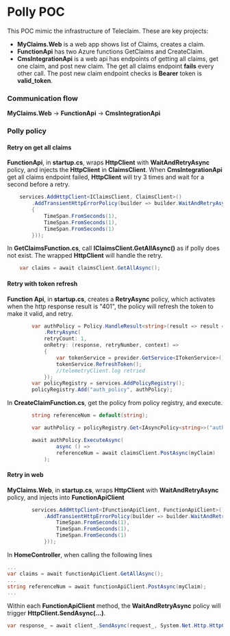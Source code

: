 # Polly POC
This POC mimic the infrastructure of Teleclaim. These are key projects:
- **MyClaims.Web** is a web app shows list of Claims, creates a claim.
- **FunctionApi** has two Azure functions GetClaims and CreateClaim.
- **CmsIntegrationApi** is a web api has endpoints of getting all claims, get one claim, and post new claim. The get all claims endpoint **fails** every other call. The post new claim endpoint checks is **Bearer** token is **valid_token**.

### Communication flow

**MyClaims.Web** -> **FunctionApi** -> **CmsIntegrationApi**

### Polly policy
#### Retry on get all claims
**FunctionApi**, in **startup.cs**, wraps **HttpClient** with **WaitAndRetryAsync** policy, and injects the **HttpClient** in **ClaimsClient**.
When **CmsIntegrationApi** get all claims endpoint failed, **HttpClient** will try 3 times and wait for a second before a retry.
```csharp
	services.AddHttpClient<IClaimsClient, ClaimsClient>()
		.AddTransientHttpErrorPolicy(builder => builder.WaitAndRetryAsync(new []
		{
			TimeSpan.FromSeconds(1),
			TimeSpan.FromSeconds(1),
			TimeSpan.FromSeconds(1)
		}));
```

In **GetClaimsFunction.cs**, call **IClaimsClient.GetAllAsync()** as if polly does not exist.
The wrapped **HttpClient** will handle the retry.
```csharp
	var claims = await claimsClient.GetAllAsync();
```
#### Retry with token refresh
**Function Api**, in  **startup.cs**, creates a **RetryAsync** policy, which activates when the http response result is "401", the policy will refresh the token to make it valid, and retry.
```csharp
        var authPolicy = Policy.HandleResult<string>(result => result == "401")
            .RetryAsync(
            retryCount: 1,
            onRetry: (response, retryNumber, context) =>
            {
                var tokenService = provider.GetService<ITokenService>();
                tokenService.RefreshToken();
                //telemetryClient.log retried
            });
        var policyRegistry = services.AddPolicyRegistry();
        policyRegistry.Add("auth_policy", authPolicy);
```
In **CreateClaimFunction.cs**, get the policy from policy registry, and execute.
```csharp
        string referenceNum = default(string);

        var authPolicy = policyRegistry.Get<IAsyncPolicy<string>>("auth_policy");

        await authPolicy.ExecuteAsync(
                async () =>
                referenceNum = await claimsClient.PostAsync(myClaim)
            );
```

#### Retry in web
**MyClaims.Web**, in **startup.cs**, wraps **HttpClient** with **WaitAndRetryAsync** policy, and injects into **FunctionApiClient**
``` C#
        services.AddHttpClient<IFunctionApiClient, FunctionApiClient>()
            .AddTransientHttpErrorPolicy(builder => builder.WaitAndRetryAsync(new[] {
                TimeSpan.FromSeconds(1),
                TimeSpan.FromSeconds(1),
                TimeSpan.FromSeconds(1)
            }));
```
In **HomeController**, when calling the following lines
```C#
...
var claims = await functionApiClient.GetAllAsync();
...
string referenceNum = await functionApiClient.PostAsync(myClaim);
...
``` 
Within each **FunctionApiClient** method, the **WaitAndRetryAsync** policy will trigger **HttpClient.SendAsync(...)**.
```C#
var response_ = await client_.SendAsync(request_, System.Net.Http.HttpCompletionOption.ResponseHeadersRead, cancellationToken).ConfigureAwait(false);
```